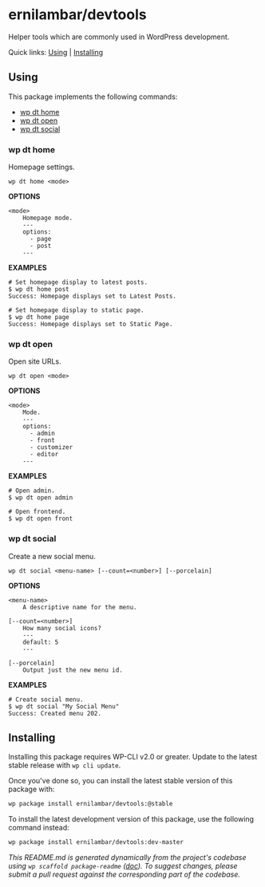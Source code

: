 ernilambar/devtools
===================

Helper tools which are commonly used in WordPress development.



Quick links: [Using](#using) | [Installing](#installing)

## Using

This package implements the following commands:

- [wp dt home](#wp-dt-home)
- [wp dt open](#wp-dt-open)
- [wp dt social](#wp-dt-social)


### wp dt home

Homepage settings.

~~~
wp dt home <mode>
~~~

**OPTIONS**

	<mode>
		Homepage mode.
		---
		options:
		  - page
		  - post
		---

**EXAMPLES**

    # Set homepage display to latest posts.
    $ wp dt home post
    Success: Homepage displays set to Latest Posts.

    # Set homepage display to static page.
    $ wp dt home page
    Success: Homepage displays set to Static Page.



### wp dt open

Open site URLs.

~~~
wp dt open <mode>
~~~

**OPTIONS**

	<mode>
		Mode.
		---
		options:
		  - admin
		  - front
		  - customizer
		  - editor
		---

**EXAMPLES**

    # Open admin.
    $ wp dt open admin

    # Open frontend.
    $ wp dt open front



### wp dt social

Create a new social menu.

~~~
wp dt social <menu-name> [--count=<number>] [--porcelain]
~~~

**OPTIONS**

	<menu-name>
		A descriptive name for the menu.

	[--count=<number>]
		How many social icons?
		---
		default: 5
		---

	[--porcelain]
		Output just the new menu id.

**EXAMPLES**

    # Create social menu.
    $ wp dt social "My Social Menu"
    Success: Created menu 202.

## Installing

Installing this package requires WP-CLI v2.0 or greater. Update to the latest stable release with `wp cli update`.

Once you've done so, you can install the latest stable version of this package with:

```bash
wp package install ernilambar/devtools:@stable
```

To install the latest development version of this package, use the following command instead:

```bash
wp package install ernilambar/devtools:dev-master
```


*This README.md is generated dynamically from the project's codebase using `wp scaffold package-readme` ([doc](https://github.com/wp-cli/scaffold-package-command#wp-scaffold-package-readme)). To suggest changes, please submit a pull request against the corresponding part of the codebase.*
